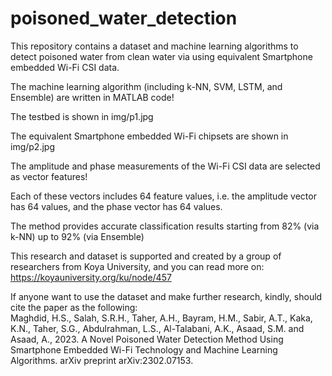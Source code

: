 # poisoned_water_detection
This repository contains a dataset and machine learning algorithms to detect poisoned water from clean water via using equivalent Smartphone embedded Wi-Fi CSI data.

The machine learning algorithm (including k-NN, SVM, LSTM, and Ensemble) are written in MATLAB code!

The testbed is shown in img/p1.jpg

The equivalent Smartphone embedded Wi-Fi chipsets are shown in img/p2.jpg

The amplitude and phase measurements of the Wi-Fi CSI data are selected as vector features!

Each of these vectors includes 64 feature values, i.e. the amplitude vector has 64 values, and the phase vector has 64 values.

The method provides accurate classification results starting from 82% (via k-NN) up to 92% (via Ensemble)

This research and dataset is supported and created by a group of researchers from Koya University, and you can read more on:
https://koyauniversity.org/ku/node/457

If anyone want to use the dataset and make further research, kindly, should cite the paper as the following:
<br> 
Maghdid, H.S., Salah, S.R.H., Taher, A.H., Bayram, H.M., Sabir, A.T., Kaka, K.N., Taher, S.G., Abdulrahman, L.S., Al-Talabani, A.K., Asaad, S.M. and Asaad, A., 2023. A Novel Poisoned Water Detection Method Using Smartphone Embedded Wi-Fi Technology and Machine Learning Algorithms. arXiv preprint arXiv:2302.07153.
